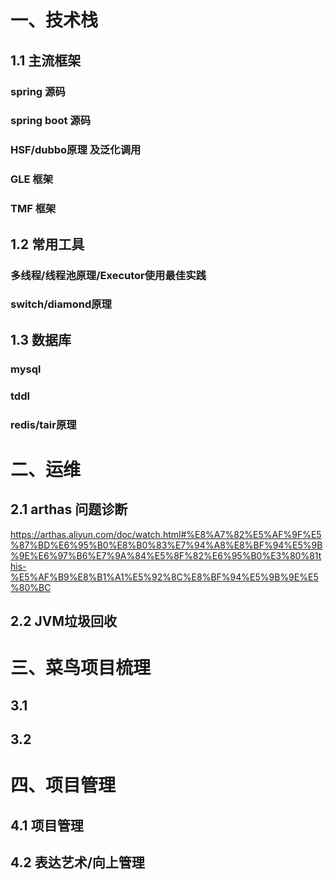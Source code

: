 
# 一、技术栈

## 1.1 主流框架

### spring 源码

### spring boot 源码

### HSF/dubbo原理 及泛化调用

### GLE 框架

### TMF 框架


## 1.2 常用工具

### 多线程/线程池原理/Executor使用最佳实践

### switch/diamond原理

## 1.3 数据库

### mysql

### tddl

### redis/tair原理




# 二、运维

## 2.1 arthas 问题诊断
https://arthas.aliyun.com/doc/watch.html#%E8%A7%82%E5%AF%9F%E5%87%BD%E6%95%B0%E8%B0%83%E7%94%A8%E8%BF%94%E5%9B%9E%E6%97%B6%E7%9A%84%E5%8F%82%E6%95%B0%E3%80%81this-%E5%AF%B9%E8%B1%A1%E5%92%8C%E8%BF%94%E5%9B%9E%E5%80%BC


## 2.2 JVM垃圾回收


# 三、菜鸟项目梳理
## 3.1 
## 3.2 

# 四、项目管理

## 4.1 项目管理 

## 4.2 表达艺术/向上管理


